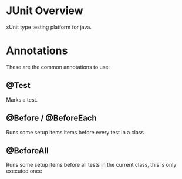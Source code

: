 # JUnit Overview

xUnit type testing platform for java.

# Annotations
These are the common annotations to use:

## @Test 
Marks a test.

## @Before / @BeforeEach
Runs some setup items items before every test in a class

## @BeforeAll

Runs some setup items before all tests in the current class, this is only executed once

